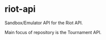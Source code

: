 # riot-api
Sandbox/Emulator API for the Riot API. 

Main focus of repository is the Tournament API.
